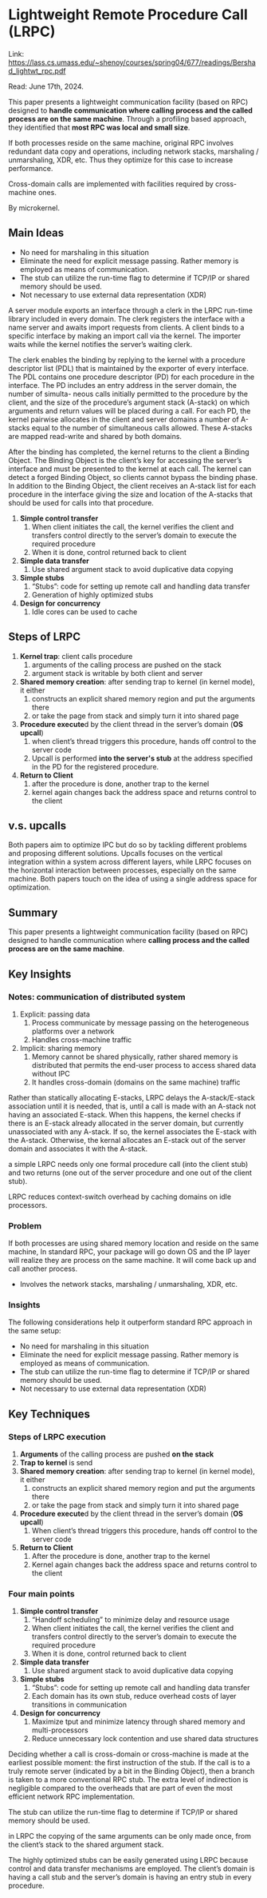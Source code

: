 # Lightweight Remote Procedure Call (LRPC) 

Link: https://lass.cs.umass.edu/~shenoy/courses/spring04/677/readings/Bershad_lightwt_rpc.pdf

Read: June 17th, 2024.

This paper presents a lightweight communication facility (based on RPC) designed to **handle communication where calling process and the called process are on the same machine**. Through a profiling based approach, they identified that **most RPC was local and small size**. 

If both processes reside on the same machine, original RPC involves redundant data copy and operations, including network stacks, marshaling / unmarshaling, XDR, etc. Thus they optimize for this case to increase performance. 

Cross-domain calls are implemented with facilities required by cross-machine ones. 

By microkernel.

## Main Ideas 
- No need for marshaling in this situation
- Eliminate the need for explicit message passing. Rather memory is employed as means of communication.
- The stub can utilize the run-time flag to determine if TCP/IP or shared memory should be used.
- Not necessary to use external data representation (XDR)
  
A server module exports an interface through a clerk in the LRPC run-time library included in every domain. The clerk registers the interface with a name server and awaits import requests from clients. A client binds to a specific interface by making an import call via the kernel. The importer waits while the kernel notifies the server’s waiting clerk.

The clerk enables the binding by replying to the kernel with a procedure descriptor list (PDL) that is maintained by the exporter of every interface. The PDL contains one procedure descriptor (PD) for each procedure in the interface. The PD includes an entry address in the server domain, the number of simulta- neous calls initially permitted to the procedure by the client, and the size of the procedure’s argument stack (A-stack) on which arguments and return values will be placed during a call. For each PD, the kernel pairwise allocates in the client and server domains a number of A-stacks equal to the number of simultaneous calls allowed. These A-stacks are mapped read-write and shared by both domains.

After the binding has completed, the kernel returns to the client a Binding Object. The Binding Object is the client’s key for accessing the server’s interface and must be presented to the kernel at each call. The kernel can detect a forged Binding Object, so clients cannot bypass the binding phase. In addition to the Binding Object, the client receives an A-stack list for each procedure in the interface giving the size and location of the A-stacks that should be used for calls into that procedure.



1. **Simple control transfer**
    1. When client initiates the call, the kernel verifies the client and transfers control directly to the server’s domain to execute the required procedure 
    2. When it is done, control returned back to client 
2. **Simple data transfer**
    1. Use shared argument stack to avoid duplicative data copying 
3. **Simple stubs** 
    1. “Stubs”: code for setting up remote call and handling data transfer 
    2. Generation of highly optimized stubs 
4. **Design for concurrency** 
    1. Idle cores can be used to cache  

## Steps of LRPC
1. **Kernel trap**: client calls procedure
    1. arguments of the calling process are pushed on the stack
    2. argument stack is writable by both client and server 
2. **Shared memory creation**: after sending trap to kernel (in kernel mode), it either
    1. constructs an explicit shared memory region and put the arguments there
    2. or take the page from stack and simply turn it into shared page 
5. **Procedure execute**d by the client thread in the server’s domain (**OS upcall**)
    1. when client’s thread triggers this procedure, hands off control to the server code 
    2. Upcall is performed **into the server's stub** at the address specified in the PD for the registered procedure. 
6. **Return to Client**
    1. after the procedure is done, another trap to the kernel
    2. kernel again changes back the address space and returns control to the client
  
## v.s. upcalls 
Both papers aim to optimize IPC but do so by tackling different problems and proposing different solutions. Upcalls focuses on the vertical integration within a system across different layers, while LRPC focuses on the horizontal interaction between processes, especially on the same machine. Both papers touch on the idea of using a single address space for optimization. 

## Summary

This paper presents a lightweight communication facility (based on RPC) designed to handle communication where **calling process and the called process are on the same machine**. 

## Key Insights

### Notes: communication of distributed system

1. Explicit: passing data 
    1. Process communicate by message passing on the heterogeneous platforms over a network 
    2. Handles cross-machine traffic 
2. Implicit: sharing memory 
    1. Memory cannot be shared physically, rather shared memory is distributed that permits the end-user process to access shared data without IPC 
    2. It handles cross-domain (domains on the same machine) traffic 

Rather than statically allocating E-stacks, LRPC delays the A-stack/E-stack association until it is needed, that is, until a call is made with an A-stack not having an associated E-stack. When this happens, the kernel checks if there is an E-stack already allocated in the server domain, but currently unassociated with any A-stack. If so, the kernel associates the E-stack with the A-stack. Otherwise, the kernal allocates an E-stack out of the server domain and associates it with the A-stack. 

a simple LRPC needs only one formal procedure call (into the client stub) and two returns (one out of the server procedure and one out of the client stub).

LRPC reduces context-switch overhead by caching domains on idle processors.

### Problem

If both processes are using shared memory location and reside on the same machine, In standard RPC, your package will go down OS and the IP layer will realize they are process on the same machine. It will come back up and call another process. 

- Involves the network stacks, marshaling / unmarshaling, XDR, etc.



### Insights

The following considerations help it outperform standard RPC approach in the same setup: 

- No need for marshaling in this situation
- Eliminate the need for explicit message passing. Rather memory is employed as means of communication.
- The stub can utilize the run-time flag to determine if TCP/IP or shared memory should be used.
- Not necessary to use external data representation (XDR)

## Key Techniques

### Steps of LRPC execution

1. **Arguments** of the calling process are pushed **on the stack**
2. **Trap to kernel** is send
3. **Shared memory creation**: after sending trap to kernel (in kernel mode), it either
    1. constructs an explicit shared memory region and put the arguments there
    2. or take the page from stack and simply turn it into shared page 
4. **Procedure execute**d by the client thread in the server’s domain (**OS upcall**)
    1. When client’s thread triggers this procedure, hands off control to the server code 
5. **Return to Client**
    1. After the procedure is done, another trap to the kernel
    2. Kernel again changes back the address space and returns control to the client 

### Four main points

1. **Simple control transfer**
    1. “Handoff scheduling” to minimize delay and resource usage 
    2. When client initiates the call, the kernel verifies the client and transfers control directly to the server’s domain to execute the required procedure 
    3. When it is done, control returned back to client 
2. **Simple data transfer**
    1. Use shared argument stack to avoid duplicative data copying 
3. **Simple stubs** 
    1. “Stubs”: code for setting up remote call and handling data transfer 
    2. Each domain has its own stub, reduce overhead costs of layer transitions in communication 
4. **Design for concurrency** 
    1. Maximize tput and minimize latency through shared memory and multi-processors 
    2. Reduce unnecessary lock contention and use shared data structures

Deciding whether a call is cross-domain or cross-machine is made at the earliest possible moment: the first instruction of the stub. If the call is to a truly remote server (indicated by a bit in the Binding Object), then a branch is taken to a more conventional RPC stub. The extra level of indirection is negligible compared to the overheads that are part of even the most efficient network RPC implementation.

The stub can utilize the run-time flag to determine if TCP/IP or shared memory should be used.

in LRPC the copying of the same arguments can be only made once, from the client’s stack to the shared argument stack. 

The highly optimized stubs can be easily generated using LRPC because control and data transfer mechanisms are employed.  The client’s domain is having a call stub and the server’s domain is having an entry stub in every procedure. 

